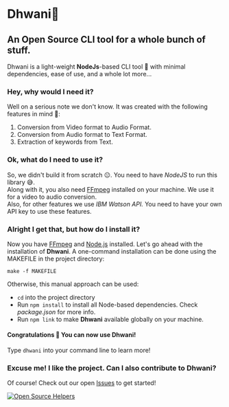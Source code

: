 # Dhwani🎵
## An Open Source CLI tool for a whole bunch of stuff.
Dhwani is a light-weight **NodeJs**-based CLI tool 🚀 with minimal dependencies, ease of use, and a whole lot more...

### Hey, why would I need it?
Well on a serious note we don't know. It was created with the following features in mind 🤗:
1. Conversion from Video format to Audio Format.
2. Conversion from Audio format to Text Format.
3. Extraction of keywords from Text.

### Ok, what do I need to use it?
So, we didn't build it from scratch 😐. You need to have *NodeJS* to run this library 😅.<br/>
Along with it, you also need [FFmpeg](http://ffmpeg.org/) installed on your machine. We use it for a video to audio conversion.  
Also, for other features we use *IBM Watson API.* You need to have your own API key to use these features.

### Alright I get that, but how do I install it?
Now you have [FFmpeg](http://ffmpeg.org/) and [Node.js](https://nodejs.org/) installed. Let's go ahead with the installation of **Dhwani**.
A one-command installation can be done using the MAKEFILE in the project directory:
```
make -f MAKEFILE
```
Otherwise, this manual approach can be used:
* `cd` into the project directory
* Run `npm install` to install all Node-based dependencies. Check *package.json* for more info.
* Run `npm link` to make **Dhwani** available globally on your machine.

#### Congratulations 👏 You can now use Dhwani!
Type `dhwani` into your command line to learn more!

### Excuse me! I like the project. Can I also contribute to Dhwani?
Of course! Check out our open [Issues](https://github.com/sagar-jadhav/dhwani/issues) to get started!

[![Open Source Helpers](https://www.codetriage.com/sagar-jadhav/dhwani/badges/users.svg)](https://www.codetriage.com/sagar-jadhav/dhwani)
